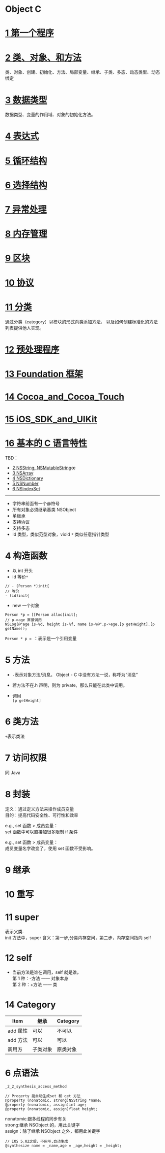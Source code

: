 # Object C

# [1 第一个程序](1_第一个程序.md)

# [2 类、对象、和方法](2_Class.md)

类、对象、创建、初始化、方法、局部变量、继承、子类、多态、动态类型、动态绑定

# [3 数据类型](3_数据类型.md)

数据类型、变量的作用域、对象的初始化方法。

# [4 表达式](4_表达式.md)

# [5 循环结构](5_循环结构.md)

# [6 选择结构](6_选择结构.md)

# [7 异常处理](7_异常处理.md)

# [8 内存管理](8_内存管理.md)

# [9 区块](9_区块.md)

# [10 协议](10_协议.md)

# [11 分类](11_分类.md)

通过分类（category）以模块的形式向类添加方法， 以及如何创建标准化的方法列表提供他人实现。

# [12 预处理程序](12_预处理程序.md)

# [13 Foundation 框架](13_Foundation框架.md)

# [14 Cocoa_and_Cocoa_Touch](14_Cocoa_and_Cocoa_Touch.md)

# [15 iOS_SDK_and_UIKit](15_iOS_SDK_and_UIKit.md)

# [16 基本的 C 语言特性](16_basic_c_language_feature.md)

TBD：

- [2 NSString, NSMutableString](NSString.md)œ
- [3 NSArray](NSArray.md)
- [4 NSDictionary](NSDictionary.md)
- [5 NSNumber](NSNumber.md)
- [6 NSIndexSet](NSIndexSet.md)

---

- 字符串前面有一个@符号
- 所有对象必须继承基类 NSObject
- 单继承
- 支持协议
- 支持多态
- Id 类型，类似范型对象，viold `*` 类似任意指针类型

# 4 构造函数

- 以 int 开头
- id 等价`*`

```
// - (Person *)init{
// 等价
- (id)init{
```

- new 一个对象

```
Person *p = [[Person alloc]init];
// p->age 直接调用
NSLog(@"age is-%d, height is-%f, name is-%@",p->age,[p getHeight],[p getName]);
```

`Person * p = `：表示是一个引用变量

# 5 方法

- `-`表示对象方法/消息。
  Object - C 中没有方法一说，称呼为“消息”

- 若方法不在.h 声明，则为 private，那么只能在此类中调用。

- 调用  
  `[p getHeight]`

# 6 类方法

`+`表示类法

# 7 访问权限

同 Java

# 8 封装

定义：通过定义方法来操作成员变量  
目的：提高代码安全性、可行性和效率

e.g., set 函数 > 成员变量：  
 set 函数中可以直接加很多限制 if 条件

e.g., set 函数 > 成员变量：  
 成员变量名字改变了，使用 set 函数不受影响。

# 9 继承

# 10 重写

# 11 super

表示父类.  
init 方法中，super 含义：第一步,分类内存空间，第二步，内存空间指向 self

# 12 self

- 当前方法是谁在调用，self 就是谁。  
  第 1 种：-方法 —— 对象本身  
  第 2 种：+方法 —— 类

# 14 Category

| Item     | 继承     | Category |
| -------- | -------- | -------- |
| add 属性 | 可以     | 不可以   |
| add 方法 | 可以     | 可以     |
| 调用方   | 子类对象 | 原类对象 |

# 6 点语法

`_2_2_synthesis_access_method`

```
// Progerty 能自动生成set 和 get 方法
@property (nonatomic, strong)NSString *name;
@property (nonatomic, assign)int age;
@property (nonatomic, assign)float height;
```

nonatomic:跟多线程的同步有关  
strong:继承 NSObject 的，用此关键字  
assign：除了继承 NSObject 之外，都用此关键字

```
// IOS 5.02之后，不用写,自动生成
@synthesize name = _name,age = _age,height = _height;
```
